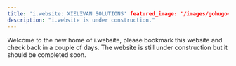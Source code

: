 ```yaml
---
title: 'i.website: XIΞLΞVAN SOLUTIONS' featured_image: '/images/gohugo-default-sample-hero-image.jpg'
description: "i.website is under construction."
---
```


Welcome to the new home of i.website, please bookmark this website and check back in a couple of days. The website is
still under construction but it should be completed soon.
